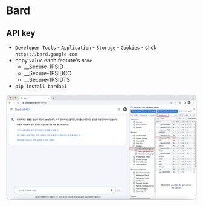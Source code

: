 # Bard

## API key
- ```Developer Tools``` - ```Application``` - ```Storage``` - ```Cookies``` - click ```https://bard.google.com```
- copy ```Value``` each feature's ```Name```
  - __Secure-1PSID
  - __Secure-1PSIDCC
  - __Secure-1PSIDTS
- ```pip install bardapi```

![image](../.asset/bard.png)
